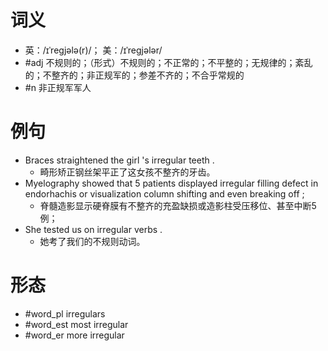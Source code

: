 # 词义
- 英：/ɪˈreɡjələ(r)/； 美：/ɪˈreɡjələr/
- #adj 不规则的；（形式）不规则的；不正常的；不平整的；无规律的；紊乱的；不整齐的；非正规军的；参差不齐的；不合乎常规的
- #n 非正规军军人
# 例句
- Braces straightened the girl 's irregular teeth .
	- 畸形矫正钢丝架平正了这女孩不整齐的牙齿。
- Myelography showed that 5 patients displayed irregular filling defect in endorhachis or visualization column shifting and even breaking off ;
	- 脊髓造影显示硬脊膜有不整齐的充盈缺损或造影柱受压移位、甚至中断5例；
- She tested us on irregular verbs .
	- 她考了我们的不规则动词。
# 形态
- #word_pl irregulars
- #word_est most irregular
- #word_er more irregular
